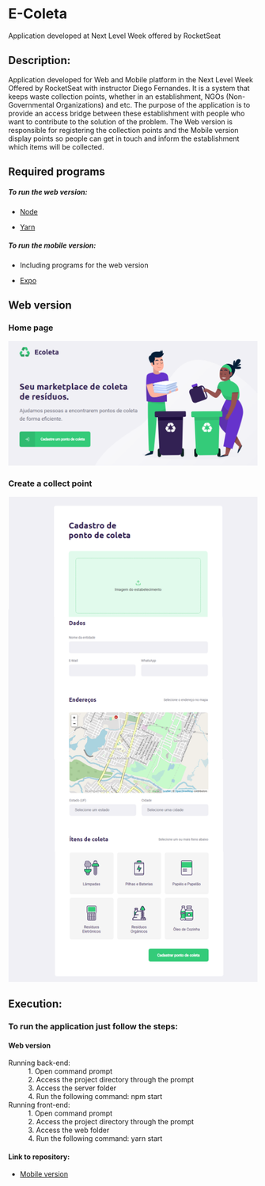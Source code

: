 # E-Coleta
 Application developed at Next Level Week offered by RocketSeat

## Description:

Application developed for Web and Mobile platform in the Next Level Week Offered by RocketSeat with instructor Diego Fernandes.
It is a system that keeps waste collection points, whether in an establishment,
NGOs (Non-Governmental Organizations) and etc. The purpose of the application is to provide an access bridge between these establishment with people who want to
contribute to the solution of the problem. The Web version is responsible for registering the collection points and the Mobile version
display points so people can get in touch and inform the establishment which items will be collected.

## Required programs
##### To run the web version:
  
  - [Node](https://nodejs.org/en/download/)
  + [Yarn](https://classic.yarnpkg.com/pt-BR/docs/install/#windows-stable)
  
##### To run the mobile version:
  
  + Including programs for the web version
  - [Expo](https://docs.expo.io/versions/v37.0.0/get-started/installation/)
  
## Web version

### Home page

![Home page][logo]

[logo]: https://github.com/arthurmdros/E-Coleta/blob/master/Images/HomePage.png "Home page"

### Create a collect point

![Create a collect point][logo1]

[logo1]: https://github.com/arthurmdros/E-Coleta/blob/master/Images/Create_CollectPoint.png "Create a collect point"

## Execution:

### To run the application just follow the steps:

#### Web version
<dl>
  <dt>Running back-end:</dt>
  <dd>1. Open command prompt</dd>
  <dd>2. Access the project directory through the prompt</dd>
  <dd>3. Access the server folder</dd>
  <dd>4. Run the following command: npm start</dd>


  <dt>Running front-end:</dt>
  <dd>1. Open command prompt</dd>
  <dd>2. Access the project directory through the prompt</dd>
  <dd>3. Access the web folder</dd>
  <dd>4. Run the following command: yarn start</dd>
</dl>

####  Link to repository:

  - [Mobile version](https://github.com/arthurmdros/E-Coleta-App)
  
